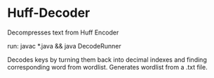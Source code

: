 # Huff-Decoder
Decompresses text from Huff Encoder

run: javac *.java && java DecodeRunner

Decodes keys by turning them back into decimal indexes and finding corresponding word from wordlist.
Generates wordlist from a .txt file.
